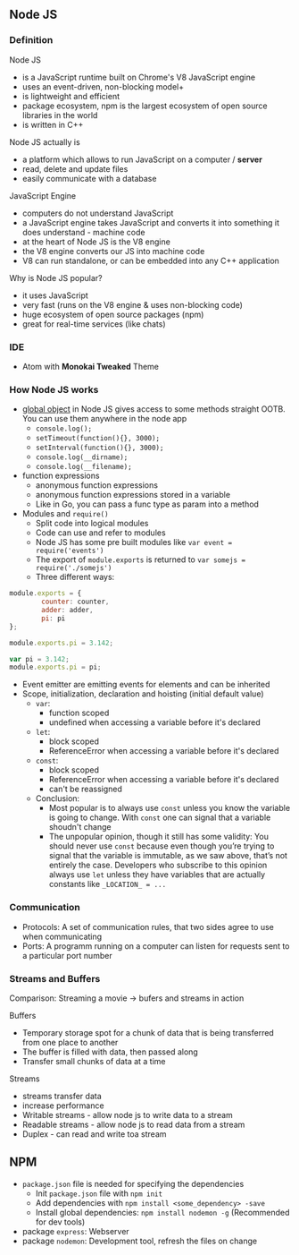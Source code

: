 ## Node JS

### Definition
Node JS
* is a JavaScript runtime built on Chrome's V8 JavaScript engine
* uses an event-driven, non-blocking model+
* is lightweight and efficient
* package ecosystem, npm is the largest ecosystem of open source libraries in the world
* is written in C++

Node JS actually is
* a platform which allows to run JavaScript on a computer / **server**
* read, delete and update files
* easily communicate with a database

JavaScript Engine
* computers do not understand JavaScript
* a JavaScript engine takes JavaScript and converts it into something it does understand - machine code
* at the heart of Node JS is the V8 engine
* the V8 engine converts our JS into machine code
* V8 can run standalone, or can be embedded into any C++ application

Why is Node JS popular?
* it uses JavaScript
* very fast (runs on the V8 engine & uses non-blocking code)
* huge ecosystem of open source packages (npm)
* great for real-time services (like chats)

### IDE
* Atom with __Monokai Tweaked__ Theme

### How Node JS works

* [global object](https://nodejs.org/dist/latest-v12.x/docs/api/globals.html) in Node JS gives access to some methods straight OOTB. You can use them anywhere in the node app
  * `console.log();`
  * `setTimeout(function(){}, 3000);`
  * `setInterval(function(){}, 3000);`
  * `console.log(__dirname);`
  * `console.log(__filename);`
* function expressions
  * anonymous function expressions
  * anonymous function expressions stored in a variable
  * Like in Go, you can pass a func type as param into a method
* Modules and `require()`
  * Split code into logical modules
  * Code can use and refer to modules
  * Node JS has some pre built modules like `var event = require('events')`
  * The export of `module.exports` is returned to `var somejs = require('./somejs')`
  * Three different ways:
```JavaScript
module.exports = {
        counter: counter,
        adder: adder,
        pi: pi
};
```
```JavaScript
module.exports.pi = 3.142;
```
```JavaScript
var pi = 3.142;
module.exports.pi = pi;
```
* Event emitter are emitting events for elements and can be inherited
* Scope, initialization, declaration and hoisting (initial default value)
  * ``var``:
    * function scoped
    * undefined when accessing a variable before it's declared
  * ``let``: 
    * block scoped
    * ReferenceError when accessing a variable before it's declared
  * ``const``:
    * block scoped
    * ReferenceError when accessing a variable before it's declared
    * can't be reassigned
  * Conclusion:
    * Most popular is to always use `const` unless you know the variable is going to change. With `const` one can signal that a variable shoudn't change
    * The unpopular opinion, though it still has some validity: You should never use ``const`` because even though you’re trying to signal that the variable is immutable, as we saw above, that’s not entirely the case. Developers who subscribe to this opinion always use ``let`` unless they have variables that are actually constants like ``_LOCATION_ = ...``

### Communication
* Protocols: A set of communication rules, that two sides agree to use when communicating
* Ports: A programm running on a computer can listen for requests sent to a particular port number

### Streams and Buffers
Comparison: Streaming a movie -> bufers and streams in action

Buffers
* Temporary storage spot for a chunk of data that is being transferred from one place to another
* The buffer is filled with data, then passed along
* Transfer small chunks of data at a time

Streams
* streams transfer data
* increase performance
* Writable streams - allow node js to write data to a stream
* Readable streams - allow node js to read data from a stream
* Duplex - can read and write toa stream

## NPM

* `package.json` file is needed for specifying the dependencies
  * Init `package.json` file with `npm init`
  * Add dependencies with `npm install <some_dependency> -save`
  * Install global dependencies: `npm install nodemon -g` (Recommended for dev tools)
* package `express`: Webserver
* package `nodemon`: Development tool, refresh the files on change
